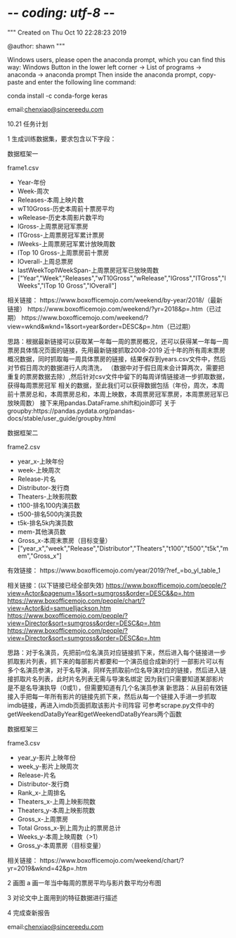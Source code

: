 # -*- coding: utf-8 -*-
"""
Created on Thu Oct 10 22:28:23 2019

@author: shawn
"""

Windows users, please open the anaconda prompt, which you can find this way:
Windows Button in the lower left corner -> List of programs -> anaconda -> anaconda prompt
Then inside the anaconda prompt, copy-paste and enter the following line command:

conda install -c conda-forge keras


email:chenxiao@sincereedu.com

10.21 任务计划


1 生成训练数据集，要求包含以下字段：
<p>数据框架一</p>
<p>frame1.csv</p>
<ul>
<li>Year-年份</li>
<li>Week-周次</li>
<li>Releases-本周上映片数</li>
<li>wT10Gross-历史本周前十票房平均</li>
<li>wRelease-历史本周影片数平均</li>
<li>lGross-上周票房冠军票房</li>
<li>lTGross-上周票房冠军累计票房</li>
<li>lWeeks-上周票房冠军累计放映周数</li>
<li>lTop 10 Gross-上周票房前十票房</li>
<li>lOverall-上周总票房</li>
<li>lastWeekTop1WeekSpan-上周票房冠军已放映周数</li>
<li>["Year","Week","Releases","wT10Gross","wRelease","lGross","lTGross","lWeeks","lTop 10 Gross","lOverall"]</li>
</ul>
相关链接：
https://www.boxofficemojo.com/weekend/by-year/2018/（最新链接）
https://www.boxofficemojo.com/weekend/?yr=2018&p=.htm（已过期）
https://www.boxofficemojo.com/weekend/?view=wknd&wknd=1&sort=year&order=DESC&p=.htm（已过期）
<p>
思路：根据最新链接可以获取某一年每一周的票房概况，还可以获得某一年每一周票房具体情况页面的链接，先用最新链接抓取2008-2019
近十年的所有周末票房概况数据，同时抓取每一周具体票房的链接，结果保存到years.csv文件中，然后对节假日周次的数据进行人肉清洗，
（数据中对于假日周末会计算两次，需要把重复的票房数据去除）,然后针对csv文件中留下的每周详情链接进一步抓取数据，获得每周票房冠军
相关的数据，至此我们可以获得数据包括（年份，周次，本周前十票房总和，本周票房总和，本周上映数，本周票房冠军票房，本周票房冠军已放映周数）
接下来用pandas.DataFrame.shift和join即可
关于groupby:https://pandas.pydata.org/pandas-docs/stable/user_guide/groupby.html
</p>



<p>数据框架二</p>
<p>frame2.csv</p>
<ul>
<li>year_x-上映年份</li>
<li>week-上映周次</li>
<li>Release-片名</li>
<li>Distributor-发行商</li>
<li>Theaters-上映影院数</li>
<li>t100-排名100内演员数</li>
<li>t500-排名500内演员数</li>
<li>t5k-排名5k内演员数</li>
<li>mem-其他演员数</li>
<li>Gross_x-本周末票房（目标变量）</li>
<li>["year_x","week","Release","Distributor","Theaters","t100","t500","t5k","mem","Gross_x"]</li>
</ul>
有效链接：
https://www.boxofficemojo.com/year/2019/?ref_=bo_yl_table_1

相关链接：(以下链接已经全部失效)
https://www.boxofficemojo.com/people/?view=Actor&pagenum=1&sort=sumgross&order=DESC&&p=.htm
https://www.boxofficemojo.com/people/chart/?view=Actor&id=samuelljackson.htm
https://www.boxofficemojo.com/people/?view=Director&sort=sumgross&order=DESC&p=.htm
https://www.boxofficemojo.com/people/?view=Director&sort=sumgross&order=DESC&p=.htm

思路：对于名演员，先把前n位名演员对应链接抓下来，然后进入每个链接进一步抓取影片列表，抓下来的每部影片都要和一个演员组合成新的行
一部影片可以有多个名演员参演，对于名导演，同样先抓取前n位名导演对应的链接，然后进入链接抓取片名列表，此时片名列表无需与导演名绑定
因为我们只需要知道某部影片是不是名导演执导（0或1），但需要知道有几个名演员参演
新思路：从目前有效链接入手把每一年所有影片的链接先抓下来，然后从每一个链接入手进一步抓取imdb链接，再进入imdb页面抓取该影片卡司阵容
可参考scrape.py文件中的getWeekendDataByYear和getWeekendDataByYears两个函数
<p>数据框架三</p>
<p>frame3.csv</p>
<ul>
<li>year_y-影片上映年份</li>
<li>week_y-影片上映周次</li>
<li>Release-片名</li>
<li>Distributor-发行商</li>
<li>Rank_x-上周排名</li>
<li>Theaters_x-上周上映影院数</li>
<li>Theaters_y-本周上映影院数</li>
<li>Gross_x-上周票房</li>
<li>Total Gross_x-到上周为止的票房总计</li>
<li>Weeks_y-本周上映周数（>1）</li>
<li>Gross_y-本周票房（目标变量）</li>

</ul>
相关链接：
https://www.boxofficemojo.com/weekend/chart/?yr=2019&wknd=42&p=.htm

2 画图
a 画一年当中每周的票房平均与影片数平均分布图

3 对论文中上面用到的特征数据进行描述

4 完成查新报告

email:chenxiao@sincereedu.com

